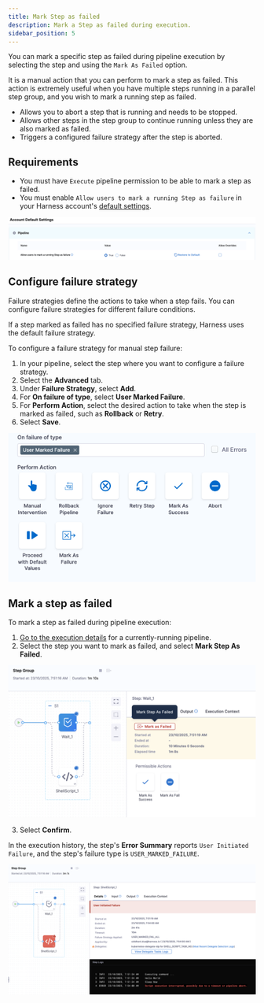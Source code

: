 ```yaml
---
title: Mark Step as failed
description: Mark a Step as failed during execution.
sidebar_position: 5
---
```


You can mark a specific step as failed during pipeline execution by selecting the step and using the `Mark As Failed` option.

It is a manual action that you can perform to mark a step as failed. This action is extremely useful when you have multiple steps running in a parallel step group, and you wish to mark a running step as failed.

- Allows you to abort a step that is running and needs to be stopped.
- Allows other steps in the step group to continue running unless they are also marked as failed.
- Triggers a configured failure strategy after the step is aborted.

## Requirements

- You must have `Execute` pipeline permission to be able to mark a step as failed.
- You must enable `Allow users to mark a running Step as failure` in your Harness account's [default settings](/docs/platform/settings/default-settings).

![](./static/enable-mark-step-failed.png)


## Configure failure strategy

Failure strategies define the actions to take when a step fails. You can configure failure strategies for different failure conditions.

If a step marked as failed has no specified failure strategy, Harness uses the default failure strategy.

To configure a failure strategy for manual step failure:

1. In your pipeline, select the step where you want to configure a failure strategy.
2. Select the **Advanced** tab.
3. Under **Failure Strategy**, select **Add**.
4. For **On failure of type**, select **User Marked Failure**.
5. For **Perform Action**, select the desired action to take when the step is marked as failed, such as **Rollback** or **Retry**.
6. Select **Save**.

![](./static/failure-strategy-step-failed.png)

## Mark a step as failed

To mark a step as failed during pipeline execution:

1. [Go to the execution details](/docs/platform/pipelines/executions-and-logs/view-and-compare-pipeline-executions) for a currently-running pipeline.
2. Select the step you want to mark as failed, and select **Mark Step As Failed**.

![](./static/mark-step-failed.png)

3. Select **Confirm**.

In the execution history, the step's **Error Summary** reports `User Initiated Failure`, and the step's failure type is `USER_MARKED_FAILURE`.

![](./static/step-failure-logs.png)
